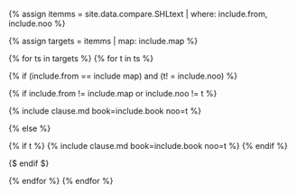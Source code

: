 

<!--원문인용 시작. 상위에서 include.from, include.map, include.book 지정 필요-->

{% assign itemms = site.data.compare.SHLtext | where: include.from, include.noo %}

{% assign targets = itemms | map: include.map %}

{% for ts in targets %}
{% for t in ts %}

{% if (include.from == include map) and (t! = include.noo) %}

{% if include.from != include.map or include.noo != t %}

{% include clause.md book=include.book noo=t %}

{% else %}

{% if t %}
{% include clause.md book=include.book noo=t %}
{% endif %}

{$ endif $}

{% endfor %}
{% endfor %}

<!--원문인용 끝-->
